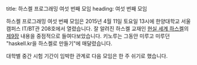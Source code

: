 title: 하스켈 프로그래밍 여섯 번째 모임
heading: 여섯 번째 모임

하스켈 프로그래밍 여섯 번째 모임은 2015년 4월 11일 토요일 13시에 한양대학교 서울캠퍼스 IT/BT관 208호에서 열렸습니다. 잘 알려진 하스켈 교재인 [현실 세계 하스켈](http://book.realworldhaskell.org/read/)의 [제9장](http://book.realworldhaskell.org/read/io-case-study-a-library-for-searching-the-filesystem.html) 내용을 중점적으로 들여다보았습니다. 키노루는 그동안 미루고 미루던 "haskell.kr을 하스켈로 만들기"에 매달렸습니다.

대학별 중간 시험 기간이 임박한 관계로 다음 모임은 한 주 쉬기로 했습니다.
